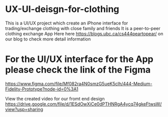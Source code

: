 # UX-UI-deisgn-for-clothing
This is a UI/UX project which create an iPhone interface for trading/exchange clothing with close family and friends
It is a peer-to-peer clothing exchange App
Here here https://blogs.ubc.ca/cs444peartopear/ on our blog to check more detail information



# For the UI/UX interface for the App please check the link of the Figma
https://www.figma.com/file/Mf082ra4N0smzG5ueK5clh/444-Medium-Fidelity-Prototype?node-id=0%3A1



View the created video for our fromt end design https://drive.google.com/file/d/1ESdOwXiCe0dPTHNRgA4ycq74gkeFtwsW/view?usp=sharing

